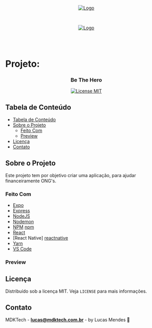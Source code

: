 <!-- PROJECT LOGO -->
<p align="center">
  <a href="https://rocketseat.com.br">
    <img src="https://s3-sa-east-1.amazonaws.com/rocketseat-cdn/rocketseat_logo_roxa.png" alt="Logo">
  </a>
</p>

<br />

<p align="center">
  <a href="https://rocketseat.com.br/week/inscricao/11.0">
    <img src="https://ap.imagensbrasil.org/images/2020/03/24/logoOmnistack11.png" alt="Logo">
  </a>
</p>

<br />
<br />

<h1 align="left">Projeto:</h1>
<p align="center">
<!--  <a href="https://user-images.githubusercontent.com/17535388/74961640-287f3000-53ed-11ea-9200-c2af84b6419d.png">
    <img src="https://user-images.githubusercontent.com/17535388/74961640-287f3000-53ed-11ea-9200-c2af84b6419d.png" alt="Logo DOE" width="120">
  </a>-->
  <h3 align="center">Be The Hero</h3>
</p>

<p align="center"> 
  <a href="https://opensource.org/licenses/MIT"> 
    <img src="https://img.shields.io/badge/License-MIT-blue.svg" alt="License MIT"> 
  </a> 
</p>

<!-- TABLE OF CONTENTS -->

## Tabela de Conteúdo

- [Tabela de Conteúdo](#tabela-de-conte%C3%BAdo)
- [Sobre o Projeto](#sobre-o-projeto)
  - [Feito Com](#feito-com)
  - [Preview](#preview)
- [Licença](#licen%C3%A7a)
- [Contato](#contato)

<!-- ABOUT THE PROJECT -->

## Sobre o Projeto

Este projeto tem por objetivo criar uma aplicação, para ajudar financeiramente ONG's.

### Feito Com

-   [Expo][expo]
-   [Express][express]
-   [NodeJS][nodejs]
-   [Nodemon][nodemon]
-   [NPM] [npm]
-   [React][react]
-   [React Native] [reactnative]
-   [Yarn][yarn]
-   [VS Code][vc]

### Preview

<!--<p align="center"> 
  <a href="https://user-images.githubusercontent.com/17535388/74982524-0d271b80-5413-11ea-8888-d82c71267815.png"> 
    <img src="https://user-images.githubusercontent.com/17535388/74982524-0d271b80-5413-11ea-8888-d82c71267815.png" alt="Preview"> 
  </a> 
</p>-->

<!-- LICENSE -->

## Licença

Distribuído sob a licença MIT. Veja `LICENSE` para mais informações.

<!-- CONTACT -->

## Contato

MDKTech - **lucas@mdktech.com.br** - by Lucas Mendes 🚀

[nodejs]: https://nodejs.org/
[yarn]: https://yarnpkg.com/
[vc]: https://code.visualstudio.com/
[vceditconfig]: https://marketplace.visualstudio.com/items?itemName=EditorConfig.EditorConfig
[vceslint]: https://marketplace.visualstudio.com/items?itemName=dbaeumer.vscode-eslint
[html]: https://www.w3schools.com/html/
[express]: https://expressjs.com/
[nodemon]: https://www.postgresql.org
[expo]: https://expo.io
[react]: https://pt-br.reactjs.org
[reactnative]: https://reactnative.dev
[npm]: https://www.npmjs.com
